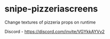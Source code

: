 # snipe-pizzeriascreens
Change textures of pizzeria props on runtime

Discord - https://discord.com/invite/VGYkkAYVv2
